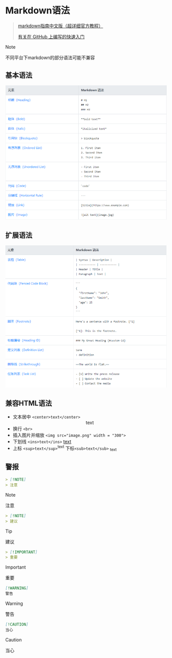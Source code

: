 # Markdown语法
> [markdown指南中文版（超详细官方教程）](https://www.markdown.xyz/)
> 
> [有关在 GitHub 上编写的快速入门](https://docs.github.com/zh/get-started/writing-on-github/getting-started-with-writing-and-formatting-on-github/quickstart-for-writing-on-github)

> [!NOTE]
> 不同平台下markdown的部分语法可能不兼容
> 
## 基本语法
  ![基本语法](pic/markdown/基本语法.png)

## 扩展语法
  ![扩展语法](pic/markdown/扩展语法.png)

## 兼容HTML语法
* 文本居中 
  `<center>text</center>`
  <center>text</center>
* 换行 
  `<br>`
* 插入图片并缩放
  `<img src="image.png" width = "300">`
* 下划线 `<ins>text</ins>`
  <ins>text</ins>
* 上标 `<sup>text</sup>`<sup>text</sup> 下标`<sub>text</sub>` <sub>text</sub>

## 警报
``` markdown
> [!NOTE]
> 注意
```
> [!NOTE]
> 注意
``` markdown
> [!NOTE]
> 建议
```
> [!TIP]
> 建议
``` markdown
> [!IMPORTANT]
> 重要
```
> [!IMPORTANT]
> 重要
``` markdown
[!WARNING]
警告
```
> [!WARNING]
> 警告
``` markdown
[!CAUTION]
当心
```
> [!CAUTION]
> 当心
